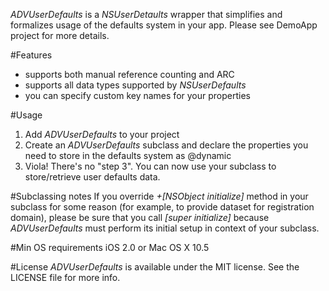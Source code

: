 _ADVUserDefaults_ is a _NSUserDetaults_ wrapper that simplifies and formalizes usage of the defaults system in your app. Please see DemoApp project for more details.

#Features
- supports both manual reference counting and ARC
- supports all data types supported by _NSUserDefaults_
- you can specify custom key names for your properties

#Usage
1. Add _ADVUserDefaults_ to your project
2. Create an _ADVUserDefaults_ subclass and declare the properties you need to store in the defaults system as @dynamic
3. Viola! There's no "step 3". You can now use your subclass to store/retrieve user defaults data.

#Subclassing notes
If you override _+[NSObject initialize]_ method in your subclass for some reason (for example, to provide dataset for registration domain), please be sure that you call _[super initialize]_ because _ADVUserDefaults_ must perform its initial setup in context of your subclass.

#Min OS requirements
iOS 2.0 or Mac OS X 10.5

#License
_ADVUserDefaults_ is available under the MIT license. See the LICENSE file for more info.
